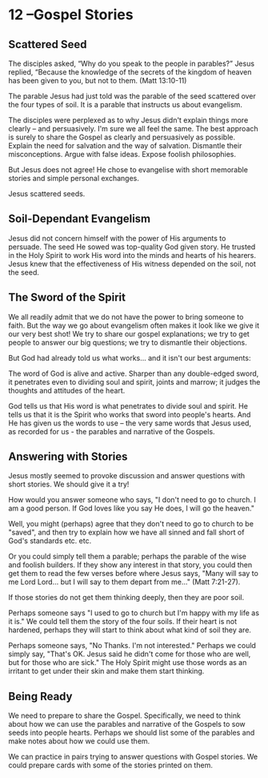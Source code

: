 # 12 –Gospel Stories

## Scattered Seed

The disciples asked, “Why do you speak to the people in parables?” Jesus replied, “Because the knowledge of the secrets of the kingdom of heaven has been given to you, but not to them. (Matt 13:10-11)

The parable Jesus had just told was the parable of the seed scattered over the four types of soil. It is a parable that instructs us about evangelism.

The disciples were perplexed as to why Jesus didn't explain things more clearly – and persuasively. I'm sure we all feel the same. The best approach is surely to share the Gospel as clearly and persuasively as possible. Explain the need for salvation and the way of salvation. Dismantle their misconceptions. Argue with false ideas. Expose foolish philosophies.

But Jesus does not agree! He chose to evangelise with short memorable stories and simple personal exchanges.

Jesus scattered seeds.

## Soil-Dependant Evangelism

Jesus did not concern himself with the power of His arguments to persuade. The seed He sowed was top-quality God given story. He trusted in the Holy Spirit to work His word into the minds and hearts of his hearers. Jesus knew that the effectiveness of His witness depended on the soil, not the seed.

## The Sword of the Spirit

We all readily admit that we do not have the power to bring someone to faith. But the way we go about evangelism often makes it look like we give it our very best shot! We try to share our gospel explanations; we try to get people to answer our big questions; we try to dismantle their objections.

But God had already told us what works... and it isn't our best arguments:

The word of God is alive and active. Sharper than any double-edged sword, it penetrates even to dividing soul and spirit, joints and marrow; it judges the thoughts and attitudes of the heart.

God tells us that His word is what penetrates to divide soul and spirit. He tells us that it is the Spirit who works that sword into people's hearts. And He has given us the words to use – the very same words that Jesus used, as recorded for us - the parables and narrative of the Gospels.

## Answering with Stories

Jesus mostly seemed to provoke discussion and answer questions with short stories. We should give it a try!

How would you answer someone who says, "I don't need to go to church. I am a good person. If God loves like you say He does, I will go the heaven."

Well, you might (perhaps) agree that they don't need to go to church to be "saved", and then try to explain how we have all sinned and fall short of God's standards etc. etc.

Or you could simply tell them a parable; perhaps the parable of the wise and foolish builders. If they show any interest in that story, you could then get them to read the few verses before where Jesus says, "Many will say to me Lord Lord... but I will say to them depart from me..." (Matt 7:21-27).

If those stories do not get them thinking deeply, then they are poor soil.

Perhaps someone says "I used to go to church but I'm happy with my life as it is." We could tell them the story of the four soils. If their heart is not hardened, perhaps they will start to think about what kind of soil they are.

Perhaps someone says, "No Thanks. I'm not interested." Perhaps we could simply say, "That's OK. Jesus said he didn't come for those who are well, but for those who are sick." The Holy Spirit might use those words as an irritant to get under their skin and make them start thinking.

## Being Ready

We need to prepare to share the Gospel. Specifically, we need to think about how we can use the parables and narrative of the Gospels to sow seeds into people hearts. Perhaps we should list some of the parables and make notes about how we could use them.

We can practice in pairs trying to answer questions with Gospel stories. We could prepare cards with some of the stories printed on them.
